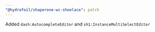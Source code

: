 ```yaml
---
"@hydrofoil/shaperone-wc-shoelace": patch
---
```


Added `dash:AutocompleteEditor` and `sh1:InstanceMultiSelectEditor`
